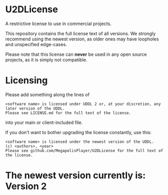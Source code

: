 # U2DLicense

A restrictive license to use in commercial projects.

This repository contains the full license text of all versions. We strongly recommend using the newest version, as older ones may have loopholes and unspecified edge-cases.

Please note that this license can **never** be used in any open source projects, as it is simply not compatible.

# Licensing

Please add something along the lines of
```
<software name> is licensed under UDDL 2 or, at your discretion, any later version of the UDDL.
Please see LICENSE.md for the full text of the license.
```
into your main or client-included file.

If you don't want to bother upgrading the license constantly, use this:
```
<software name> is licensed under the newest version of the UDDL.
(c) <authors>, <year>
Please see github.com/MegapolisPlayer/U2DLicense for the full text of the license.
```

# The newest version currently is: Version 2
